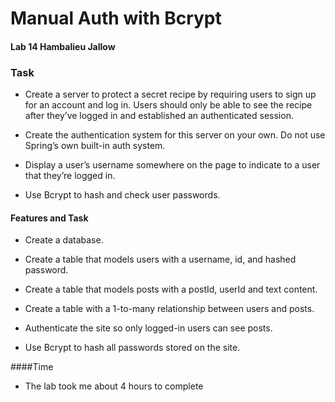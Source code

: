 # Manual Auth with Bcrypt

#### Lab 14 Hambalieu Jallow

### Task
- Create a server to protect a secret recipe by requiring users to sign up for an account and log in. Users should only be able to see the recipe after they’ve logged in and established an authenticated session.

- Create the authentication system for this server on your own. Do not use Spring’s own built-in auth system.

- Display a user’s username somewhere on the page to indicate to a user that they’re logged in.

- Use Bcrypt to hash and check user passwords.

#### Features and Task

- Create a database.

- Create a table that models users with a username, id, and hashed password.

- Create a table that models posts with a postId, userId and text content.

- Create a table with a 1-to-many relationship between users and posts.

- Authenticate the site so only logged-in users can see posts.

- Use Bcrypt to hash all passwords stored on the site.


####Time
- The lab took me about 4 hours to complete
